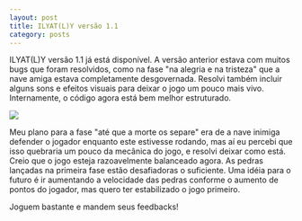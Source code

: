 ```yaml
---
layout: post
title: ILYAT(L)Y versão 1.1
category: posts
---
```


ILYAT(L)Y versão 1.1 já está disponível. A versão anterior estava com muitos bugs que foram resolvidos, como na fase "na alegria e na tristeza" que a nave amiga estava completamente desgovernada. Resolvi também incluir alguns sons e efeitos visuais para deixar o jogo um pouco mais vivo. Internamente, o código agora está bem melhor estruturado.

<img src="../ilyatly11.PNG"/>

Meu plano para a fase "até que a morte os separe" era de a nave inimiga defender o jogador enquanto este estivesse rodando, mas aí eu percebi que isso quebraria um pouco da mecânica do jogo, e resolvi deixar como está. Creio que o jogo esteja razoavelmente balanceado agora. As pedras lançadas na primeira fase estão desafiadoras o suficiente. Uma idéia para o futuro é ir aumentando a velocidade das pedras conforme o aumento de pontos do jogador, mas quero ter estabilizado o jogo primeiro.

Joguem bastante e mandem seus feedbacks!